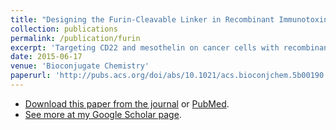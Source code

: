 ```yaml
---
title: "Designing the Furin-Cleavable Linker in Recombinant Immunotoxins Based on Pseudomonas Exotoxin A"
collection: publications
permalink: /publication/furin
excerpt: 'Targeting CD22 and mesothelin on cancer cells with recombinant immunotoxins'
date: 2015-06-17
venue: 'Bioconjugate Chemistry'
paperurl: 'http://pubs.acs.org/doi/abs/10.1021/acs.bioconjchem.5b00190'
---
```


- [Download this paper from the journal](http://pubs.acs.org/doi/abs/10.1021/acs.bioconjchem.5b00190)
or [PubMed](https://www.ncbi.nlm.nih.gov/pubmed/25997032).
- [See more at my Google Scholar page](https://scholar.google.com/citations?user=dmvK2MkAAAAJ).
